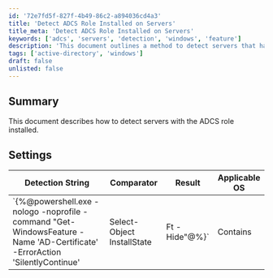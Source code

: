 ```yaml
---
id: '72e7fd5f-827f-4b49-86c2-a894036cd4a3'
title: 'Detect ADCS Role Installed on Servers'
title_meta: 'Detect ADCS Role Installed on Servers'
keywords: ['adcs', 'servers', 'detection', 'windows', 'feature']
description: 'This document outlines a method to detect servers that have the Active Directory Certificate Services (ADCS) role installed. It provides a PowerShell command to check the installation state of the AD-Certificate feature on Windows servers.'
tags: ['active-directory', 'windows']
draft: false
unlisted: false
---
```


## Summary

This document describes how to detect servers with the ADCS role installed.

## Settings

| Detection String                                                                                                                                          | Comparator | Result   | Applicable OS |
|----------------------------------------------------------------------------------------------------------------------------------------------------------|------------|----------|---------------|
| `\{%@powershell.exe -nologo -noprofile -command "Get-WindowsFeature -Name 'AD-Certificate' -ErrorAction 'SilentlyContinue' | Select-Object InstallState | Ft -Hide"@%}` | Contains   | Installed | Windows       |


